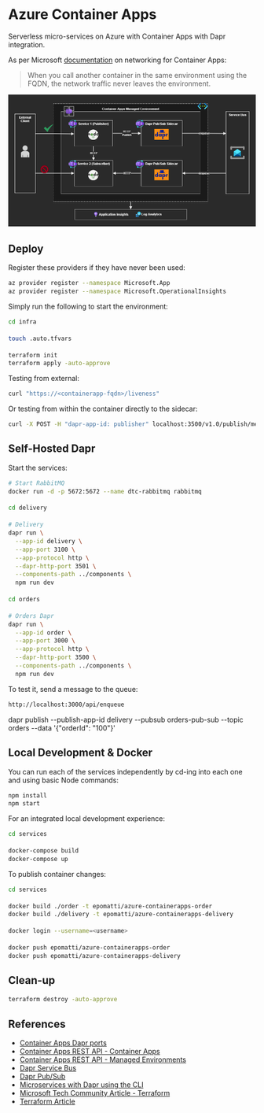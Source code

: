 # Azure Container Apps

Serverless micro-services on Azure with Container Apps with Dapr integration.

As per Microsoft [documentation](https://learn.microsoft.com/en-us/azure/container-apps/connect-apps?tabs=bash) on networking for Container Apps:

> When you call another container in the same environment using the FQDN, the network traffic never leaves the environment.

<img src=".docs/containerapps.png" />

## Deploy

Register these providers if they have never been used:

```sh
az provider register --namespace Microsoft.App
az provider register --namespace Microsoft.OperationalInsights
```

Simply run the following to start the environment:

```sh
cd infra

touch .auto.tfvars

terraform init
terraform apply -auto-approve
```

Testing from external:

```sh
curl "https://<containerapp-fqdn>/liveness"
```

Or testing from within the container directly to the sidecar:

```sh
curl -X POST -H "dapr-app-id: publisher" localhost:3500/v1.0/publish/messages-pub-sub/queue1
```


## Self-Hosted Dapr

Start the services:

```sh
# Start RabbitMQ
docker run -d -p 5672:5672 --name dtc-rabbitmq rabbitmq

cd delivery

# Delivery
dapr run \
  --app-id delivery \
  --app-port 3100 \
  --app-protocol http \
  --dapr-http-port 3501 \
  --components-path ../components \
  npm run dev

cd orders

# Orders Dapr
dapr run \
  --app-id order \
  --app-port 3000 \
  --app-protocol http \
  --dapr-http-port 3500 \
  --components-path ../components \
  npm run dev
```

To test it, send a message to the queue:

```sh
http://localhost:3000/api/enqueue
```

dapr publish --publish-app-id delivery --pubsub orders-pub-sub --topic orders --data '{"orderId": "100"}'

## Local Development & Docker

You can run each of the services independently by cd-ing into each one and using basic Node commands:

```sh
npm install
npm start
```

For an integrated local development experience:

```sh
cd services

docker-compose build
docker-compose up
```

To publish container changes:

```sh
cd services

docker build ./order -t epomatti/azure-containerapps-order
docker build ./delivery -t epomatti/azure-containerapps-delivery

docker login --username=<username>

docker push epomatti/azure-containerapps-order
docker push epomatti/azure-containerapps-delivery
```

## Clean-up

```sh
terraform destroy -auto-approve
```

## References

- [Container Apps Dapr ports](https://github.com/microsoft/azure-container-apps/issues/189)
- [Container Apps REST API - Container Apps](https://learn.microsoft.com/en-us/rest/api/containerapps/container-apps/create-or-update?tabs=HTTP)
- [Container Apps REST API - Managed Environments](https://learn.microsoft.com/en-us/rest/api/containerapps/managed-environments/create-or-update?tabs=HTTP)
- [Dapr Service Bus](https://docs.dapr.io/reference/components-reference/supported-pubsub/setup-azure-servicebus/)
- [Dapr Pub/Sub](https://docs.dapr.io/developing-applications/building-blocks/pubsub/howto-publish-subscribe/)
- [Microservices with Dapr using the CLI](https://learn.microsoft.com/en-us/azure/container-apps/microservices-dapr?tabs=bash)
- [Microsoft Tech Community Article - Terraform](https://techcommunity.microsoft.com/t5/fasttrack-for-azure/can-i-create-an-azure-container-apps-in-terraform-yes-you-can/ba-p/3570694)
- [Terraform Article](https://www.thorsten-hans.com/deploy-azure-container-apps-with-terraform/)
